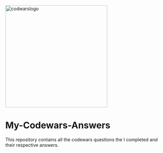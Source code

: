 <img width="318" alt="codwarslogo" src="https://user-images.githubusercontent.com/64978825/90546999-c9735b80-e182-11ea-99c9-37eaddf7506b.png">

# My-Codewars-Answers
This repository contains all the codewars questions the I completed and their respective answers.
